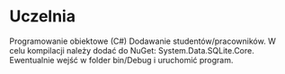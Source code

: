 # Uczelnia
Programowanie obiektowe (C#)
Dodawanie studentów/pracowników.
W celu kompilacji należy dodać do NuGet: System.Data.SQLite.Core. Ewentualnie wejść w folder bin/Debug i uruchomić program.
